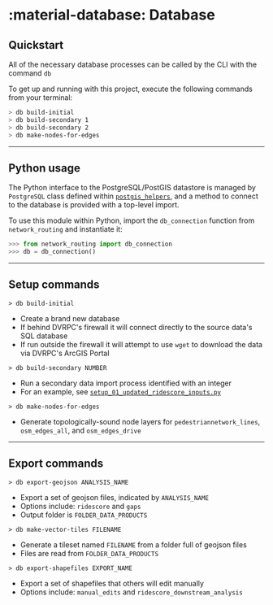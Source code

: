 # :material-database: Database

## Quickstart

All of the necessary database processes can be called by the CLI with the command `db`

To get up and running with this project, execute the following commands from your terminal:

```bash
> db build-initial
> db build-secondary 1
> db build-secondary 2
> db make-nodes-for-edges
```

---

## Python usage

The Python interface to the PostgreSQL/PostGIS datastore is managed by `PostgreSQL` class defined within
[`postgis_helpers`](https://github.com/aaronfraint/postgis-helpers), and a method to connect to the database is provided with a top-level import.

To use this module within Python, import the `db_connection` function from `network_routing` and instantiate it:

```Python
>>> from network_routing import db_connection
>>> db = db_connection()
```

---

## Setup commands

`> db build-initial`

- Create a brand new database
- If behind DVRPC's firewall it will connect directly to the source data's SQL database
- If run outside the firewall it will attempt to use `wget` to download the data via DVRPC's ArcGIS Portal

`> db build-secondary NUMBER`

- Run a secondary data import process identified with an integer
- For an example, see [`setup_01_updated_ridescore_inputs.py`](https://github.com/dvrpc/network-routing/blob/master/network_routing/database/setup/setup_01_updated_ridescore_inputs.py)

`> db make-nodes-for-edges`

- Generate topologically-sound node layers for `pedestriannetwork_lines`, `osm_edges_all`, and `osm_edges_drive`

---

## Export commands

`> db export-geojson ANALYSIS_NAME`

- Export a set of geojson files, indicated by `ANALYSIS_NAME`
- Options include: `ridescore` and `gaps`
- Output folder is `FOLDER_DATA_PRODUCTS`

`> db make-vector-tiles FILENAME`

- Generate a tileset named `FILENAME` from a folder full of geojson files
- Files are read from `FOLDER_DATA_PRODUCTS`

`> db export-shapefiles EXPORT_NAME`

- Export a set of shapefiles that others will edit manually
- Options include: `manual_edits` and `ridescore_downstream_analysis`
